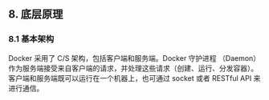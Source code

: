 ## 8. 底层原理
### 8.1 基本架构
Docker 采用了 C/S 架构，包括客户端和服务端。Docker 守护进程 （Daemon）作为服务端接受来自客户端的请求，并处理这些请求（创建、运行、分发容器）。
客户端和服务端既可以运行在一个机器上，也可通过 socket 或者 RESTful API 来进行通信。